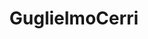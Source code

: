 ---
title: GuglielmoCerri
github: https://github.com/GuglielmoCerri
mode: dark
transition: 3s
archetype:
- Github Actions
- Little Bit of Everything
---